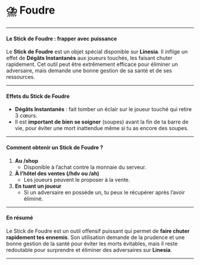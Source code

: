# ⛈️ Foudre

***

#### Le Stick de Foudre : frapper avec puissance

Le **Stick de Foudre** est un objet spécial disponible sur **Linesia**. Il inflige un effet de **Dégâts Instantanés** aux joueurs touchés, les faisant chuter rapidement. Cet outil peut être extrêmement efficace pour éliminer un adversaire, mais demande une bonne gestion de sa santé et de ses ressources.

***

#### Effets du Stick de Foudre

* **Dégâts Instantanés** : fait tomber un éclair sur le joueur touché qui retire 3 cœurs.&#x20;
* Il est **important de bien se soigner** (soupes) avant la fin de ta barre de vie, pour éviter une mort inattendue même si tu as encore des soupes.

***

#### Comment obtenir un Stick de Foudre ?

1. **Au /shop**
   * Disponible à l’achat contre la monnaie du serveur.
2. **À l’hôtel des ventes (/hdv ou /ah)**
   * Les joueurs peuvent le proposer à la vente.
3. **En tuant un joueur**
   * Si un adversaire en possède un, tu peux le récupérer après l’avoir éliminé.

***

#### En résumé

Le Stick de Foudre est un outil offensif puissant qui permet de **faire chuter rapidement tes ennemis**. Son utilisation demande de la prudence et une bonne gestion de la santé pour éviter les morts évitables, mais il reste redoutable pour surprendre et éliminer des adversaires sur **Linesia**.

***
